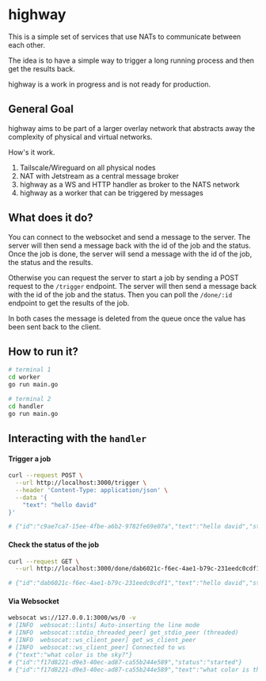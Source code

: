 # highway

This is a simple set of services that use NATs to communicate between each other.

The idea is to have a simple way to trigger a long running process and then get the results back.

highway is a work in progress and is not ready for production.

## General Goal

highway aims to be part of a larger overlay network that abstracts away the complexity of physical and virtual networks.

How's it work.

1. Tailscale/Wireguard on all physical nodes
2. NAT with Jetstream as a central message broker
3. highway as a WS and HTTP handler as broker to the NATS network
4. highway as a worker that can be triggered by messages

## What does it do?

You can connect to the websocket and send a message to the server. The server will then send a message back with the id of the job and the status. Once the job is done, the server will send a message with the id of the job, the status and the results.

Otherwise you can request the server to start a job by sending a POST request to the `/trigger` endpoint. The server will then send a message back with the id of the job and the status. Then you can poll the `/done/:id` endpoint to get the results of the job.

In both cases the message is deleted from the queue once the value has been sent back to the client.

## How to run it?

```bash
# terminal 1
cd worker
go run main.go
```

```bash
# terminal 2
cd handler
go run main.go
```

## Interacting with the `handler`

#### Trigger a job

```bash
curl --request POST \
  --url http://localhost:3000/trigger \
  --header 'Content-Type: application/json' \
  --data '{
	"text": "hello david"
}'

# {"id":"c9ae7ca7-15ee-4fbe-a6b2-9782fe69e07a","text":"hello david","status":"Processing"}
```

#### Check the status of the job

```bash
curl --request GET \
  --url http://localhost:3000/done/dab6021c-f6ec-4ae1-b79c-231eedc0cdf1

# {"id":"dab6021c-f6ec-4ae1-b79c-231eedc0cdf1","text":"hello david","status":"Done"}
```

#### Via Websocket

```bash
websocat ws://127.0.0.1:3000/ws/0 -v
# [INFO  websocat::lints] Auto-inserting the line mode
# [INFO  websocat::stdio_threaded_peer] get_stdio_peer (threaded)
# [INFO  websocat::ws_client_peer] get_ws_client_peer
# [INFO  websocat::ws_client_peer] Connected to ws
# {"text":"what color is the sky?"}
# {"id":"f17d8221-d9e3-40ec-ad87-ca55b244e589","status":"started"}
# {"id":"f17d8221-d9e3-40ec-ad87-ca55b244e589","text":"what color is the sky?","status":"Done"}
```
